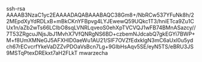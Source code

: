 ssh-rsa AAAAB3NzaC1yc2EAAAADAQABAAABAQC38Gm8+/NbRCw537YFuNk8h/22MEpdXyYdRDLxB+mBkCKnYFBpvg4LYJEwewQ59UQkc1T3/hniETca9Zu1CUx1n/aZb2wTs66LCIbO8sqLVNRLqveoS0ehXpTVCVQJ1wFB74BMnASazcy//7T53ZRgcuJNjsJbJ1MvhX7VfQNRgNS6BD+czbemNJdcabQ7gkEGYi7BWP+M+f8UmXMNeGJ5AFXHlD0aeWu1AU21/SIF7OVZfEdxklgN3mC6aUxI0u5ydch67rECvcrfYkeVaDZZvPDOaVsBcn7Lg+9GIbHsAqv5SE/eyN5TS/eBRU3JS9MSTqPtexDREkxt7aH2FLkT mwarzecha
